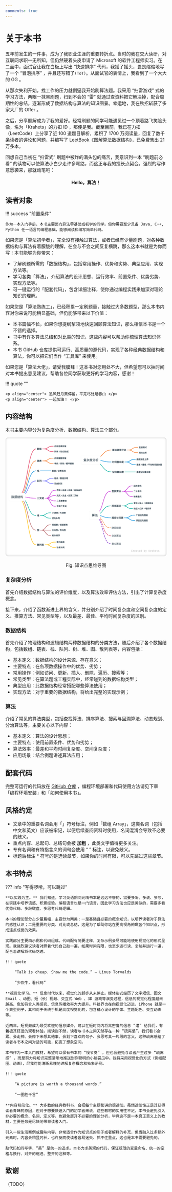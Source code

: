 ```yaml
---
comments: true
---
```


# 关于本书

五年前发生的一件事，成为了我职业生涯的重要转折点。当时的我在交大读研，对互联网求职一无所知，但仍然硬着头皮申请了 Microsoft 的软件工程师实习。在二面中，面试官让我在白板上写出 “快速排序” 代码，我摇了摇头，畏畏缩缩地写了一个 “冒泡排序” ，并且还写错了` (ToT) `。从面试官的表情上，我看到了一个大大的 GG 。

从那次失利开始，找工作的压力就倒逼我开始刷算法题。我采用 “扫雷游戏” 式的学习方法，两眼一抹黑刷题，扫到不会的 “雷” 就通过查资料把它解决掉，配合周期性的总结，逐渐形成了数据结构与算法的知识图景。幸运地，我在秋招斩获了多家大厂的 Offer 。

之后，分享题解成为了我的爱好。经常刷题的同学可能遇见过一个顶着路飞笑脸头像，名为「Krahets」的力扣 ID ，那便是我。截至目前，我已在力扣（LeetCode）上分享了近 100 道题目解析，累积了 1700 万阅读量，回复了数千条读者的评论和问题，并编写了 LeetBook《图解算法数据结构》，已免费售出 21 万多本。

回想自己当初在 “扫雷式” 刷题中被炸的满头包的痛苦，我意识到一本 “刷题前必看” 的读物可以使算法小白少走许多弯路，而这正与我的擅长点契合。强烈的写作意愿袭来，那就动笔吧：

<h4 style="text-align:center"> Hello，算法！ </h4>

## 读者对象

!!! success "前置条件"

    作为一本入门手册，本书主要面向算法零基础或初学的同学。但你需要至少具备 Java, C++, Python 任一语言的编程基础，能够阅读和编写简单代码。

如果您是「算法初学者」，完全没有接触过算法，或者已经有少量刷题，对各种数据结构与算法有着朦胧的理解，在会与不会之间反复横跳，那么这本书就是为你而写！本书能够为你带来：

- 了解刷题所需的「数据结构」，包括常用操作、优势和劣势、典型应用、实现方法等。
- 学习各类「算法」，介绍算法的设计思想、运行效率、前置条件、优势劣势、实现方法等。
- 可一键运行的「配套代码」，包含详细注释，使你通过编程实践来加深对理论知识的理解。

如果您是「算法熟练工」，已经积累一定刷题量，接触过大多数题型，那么本书内容对你来说可能稍显基础，但仍能够带来以下价值：

- 本书篇幅不长，如果你想提纲挈领地快速回顾算法知识，那么相信本书是一个不错的选择。
- 书中有许多算法总结和对比类的知识，这些内容可以帮助你梳理算法知识体系。
- 本书 GitHub 仓库提供可运行、高质量的源代码，实现了各种经典数据结构和算法，你可以把它们当作 “工具库” 来使用。

如果您是「算法大佬」，请受我膜拜！这本书对您用处不大，但希望您可以抽时间对本书提出意见建议，帮助各位同学获取更好的学习内容，感谢！

!!! quote ""

    <p align="center"> 追风赶月莫停留，平芜尽处是春山 </p>
    <p align="center"> 一起加油！ </p>

## 内容结构

本书主要内容分为复杂度分析、数据结构、算法三个部分。

![mindmap](index.assets/mindmap.png)

<p align="center"> Fig. 知识点思维导图 </p>

### 复杂度分析

首先介绍数据结构与算法的评价维度，以及算法效率评估方法，引出了计算复杂度概念。

接下来，介绍了函数渐进上界的含义，并分别介绍了时间复杂度和空间复杂度的定义、推算方法、常见类型等，以及最差、最佳、平均时间复杂度的区别。

### 数据结构

首先介绍了物理结构和逻辑结构两种数据结构的分类方法，随后介绍了各个数据结构，包括数组、链表、栈、队列、树、堆、图、散列表等，内容包括：

- 基本定义：数据结构的设计来源、存在意义；
- 主要特点：在各项数据操作中的优势、劣势；
- 常用操作：例如访问、更新、插入、删除、遍历、搜索等；
- 常见类型：在算法题或工程实际中，经常碰到的数据结构类型；
- 典型应用：此数据结构经常搭配哪些算法使用；
- 实现方法：对于重要的数据结构，将给出完整的实现示例；

### 算法

介绍了常见的算法类型，包括查找算法、排序算法、搜索与回溯算法、动态规划、分治算法等，主要关心以下内容：

- 基本定义：算法的设计思想；
- 主要特点：使用前置条件、优势和劣势；
- 算法效率：最差和平均时间复杂度、空间复杂度；
- 应用场景：结合例题讲述算法应用；

## 配套代码

完整可运行的代码放在 [<u>GitHub 仓库</u>](https://github.com/krahets/hello-algo) ，编程环境部署和代码使用方法请见下章「编程环境安装」和「如何使用本书」。

## 风格约定

- 文章中的重要名词会用「」符号标注，例如「数组 Array」，这类名词（包括中文和英文）应该被牢记，以便后续查阅资料时使用，名词混淆会导致不必要的歧义。
- 重点内容、总起句、总结句会被 **加粗** ，此类文字值得更多关注。
- 专有名词和有特指含义的词句会使用 “ ” 标注，以避免歧义。 
- 标题后标注 * 符号的是选读章节，如果你的时间有限，可以先跳过这些章节。

## 本书特点

??? info "写得啰嗦，可以跳过"

    **以实践为主。** 我们知道，学习英语期间光啃书本是远远不够的，需要多听、多说、多写，在实践中培养语感、积累经验。编程语言也是一门语言，因此学习方法也应是类似的，需要多看优秀代码、多敲键盘、多思考代码逻辑。
    
    本书的理论部分占少量篇幅，主要分为两类：一是基础且必要的概念知识，以培养读者对于算法的感性认识；二是重要的分类、对比或总结，这是为了帮助你站在更高视角俯瞰各个知识点，形成连点成面的效果。
    
    实践部分主要由示例和代码组成。代码配有简要注释，复杂示例会尽可能地使用视觉化的形式呈现。我强烈建议读者对照着代码自己敲一遍，如果时间有限，也至少逐行读、复制并运行一遍，配合着讲解将代码吃透。
    
    !!! quote
    
        “Talk is cheap. Show me the code.” ― Linus Torvalds
    
        “少吹牛，看代码”
    
    **视觉化学习。** 信息时代以来，视觉化的脚步从未停止。媒体形式经历了文字短信、图文 Email 、动图、短（长）视频、交互式 Web 、3D 游戏等演变过程，信息的视觉化程度越来越高、愈加符合人类感官、信息传播效率大大提升。科技界也在向视觉化迈进，iPhone 就是一个典型例子，其相对于传统手机是高度视觉化的，包含精心设计的字体、主题配色、交互动画等。
    
    近两年，短视频成为最受欢迎的信息媒介，可以在短时间内将高密度的信息 “灌” 给我们，有着极其舒适的观看体验。阅读则不然，读者与书本之间天然存在一种 “疏离感”，我们看书会累、会走神、会停下来想其他事、会划下喜欢的句子、会思考某一片段的含义，这种疏离感给了读者与书本之间对话的可能，拓宽了想象空间。
    
    本书作为一本入门教材，希望可以保有书本的 “慢节奏” ，但也会避免与读者产生过多 “疏离感” ，而是努力将知识完整清晰地推送到你聪明的小脑袋瓜中。我将采用视觉化的方式（例如配图、动画），尽我可能清晰易懂地讲解复杂概念和抽象示例。
    
    !!! quote
    
        “A picture is worth a thousand words.”
    
        “一图胜千言”
    
    **内容精简化。** 大多数的经典教科书，会把每个主题都讲的很透彻。虽然透彻性正是其获得读者青睐的原因，但对于想要快速入门的初学者来说，这些教材的实用性不足。本书会避免引入非必要的概念、名词、定义等，也避免展开不必要的理论分析，毕竟这不是一本真正意义上的教材，主要任务是尽快地带领读者入门。
    
    引入一些生活案例或趣味内容，非常适合作为知识点的引子或者解释的补充，但当融入过多额外元素时，内容会稍显冗长，也许反而使读者容易迷失、抓不住重点，这也是本书需要避免的。
    
    敲代码如同写字，“美” 是统一的追求。本书力求美观的代码，保证规范的变量命名、统一的空格与换行、对齐的缩进、整齐的注释等。

## 致谢

（TODO）
